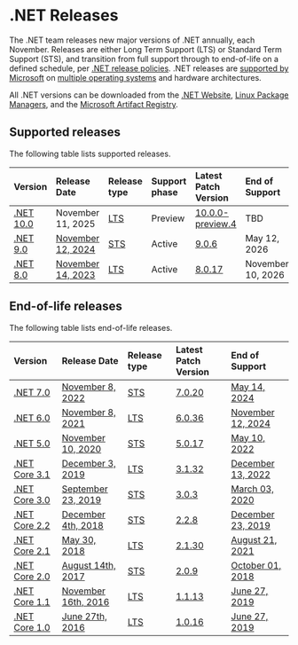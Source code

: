 ﻿# .NET Releases

The .NET team releases new major versions of .NET annually, each November. Releases are either Long Term Support (LTS) or Standard Term Support (STS), and transition from full support through to end-of-life on a defined schedule, per [.NET release policies][policies]. .NET releases are [supported by Microsoft](microsoft-support.md) on [multiple operating systems](os-lifecycle-policy.md) and hardware architectures.

All .NET versions can be downloaded from the [.NET Website](https://dotnet.microsoft.com/download/dotnet), [Linux Package Managers](https://learn.microsoft.com/dotnet/core/install/linux), and the [Microsoft Artifact Registry](https://mcr.microsoft.com/catalog?search=dotnet/).

## Supported releases

The following table lists supported releases.

|  Version  | Release Date | Release type | Support phase | Latest Patch Version | End of Support |
| :-- | :-- | :-- | :-- | :-- | :-- |
| [.NET 10.0](release-notes/10.0/README.md) | November 11, 2025 | [LTS][policies] | Preview | [10.0.0-preview.4][10.0.0-preview.4] | TBD |
| [.NET 9.0](release-notes/9.0/README.md) | [November 12, 2024](https://devblogs.microsoft.com/dotnet/announcing-dotnet-9/) | [STS][policies] | Active | [9.0.6][9.0.6] | May 12, 2026 |
| [.NET 8.0](release-notes/8.0/README.md) | [November 14, 2023](https://devblogs.microsoft.com/dotnet/announcing-dotnet-8/) | [LTS][policies] | Active | [8.0.17][8.0.17] | November 10, 2026 |

[10.0.0-preview.4]: release-notes/10.0/preview/preview4/10.0.0-preview.4.md
[9.0.6]: release-notes/9.0/9.0.6/9.0.6.md
[8.0.17]: release-notes/8.0/8.0.17/8.0.17.md

## End-of-life releases

The following table lists end-of-life releases.

|  Version  | Release Date | Release type | Latest Patch Version | End of Support |
| :-- | :-- | :-- | :-- | :-- |
| [.NET 7.0](release-notes/7.0/README.md) | [November 8, 2022](https://devblogs.microsoft.com/dotnet/announcing-dotnet-7/) | [STS][policies] | [7.0.20][7.0.20] | [May 14, 2024](https://devblogs.microsoft.com/dotnet/dotnet-7-end-of-support/) |
| [.NET 6.0](release-notes/6.0/README.md) | [November 8, 2021](https://devblogs.microsoft.com/dotnet/announcing-net-6/) | [LTS][policies] | [6.0.36][6.0.36] | [November 12, 2024](https://devblogs.microsoft.com/dotnet/dotnet-6-end-of-support/) |
| [.NET 5.0](release-notes/5.0/README.md) | [November 10, 2020](https://devblogs.microsoft.com/dotnet/announcing-net-5-0/) | [STS][policies] | [5.0.17][5.0.17] | [May 10, 2022](https://devblogs.microsoft.com/dotnet/dotnet-5-end-of-support-update/) |
| [.NET Core 3.1](release-notes/3.1/README.md) | [December 3, 2019](https://devblogs.microsoft.com/dotnet/announcing-net-core-3-1/) | [LTS][policies] | [3.1.32][3.1.32] | [December 13, 2022](https://devblogs.microsoft.com/dotnet/net-core-3-1-will-reach-end-of-support-on-december-13-2022/) |
| [.NET Core 3.0](release-notes/3.0/README.md) | [September 23, 2019](https://devblogs.microsoft.com/dotnet/announcing-net-core-3-0/) | [STS][policies] | [3.0.3][3.0.3] | [March 03, 2020](https://devblogs.microsoft.com/dotnet/net-core-3-0-end-of-life/) |
| [.NET Core 2.2](release-notes/2.2/README.md) | [December 4th, 2018](https://devblogs.microsoft.com/dotnet/announcing-net-core-2-2/) | [STS][policies] | [2.2.8][2.2.8] | [December 23, 2019](https://devblogs.microsoft.com/dotnet/net-core-2-2-will-reach-end-of-life-on-december-23-2019/) |
| [.NET Core 2.1](release-notes/2.1/README.md) | [May 30, 2018](https://devblogs.microsoft.com/dotnet/announcing-net-core-2-1/) | [LTS][policies] | [2.1.30][2.1.30] | [August 21, 2021](https://devblogs.microsoft.com/dotnet/net-core-2-1-will-reach-end-of-support-on-august-21-2021/) |
| [.NET Core 2.0](release-notes/2.0/README.md) | [August 14th, 2017](https://devblogs.microsoft.com/dotnet/announcing-net-core-2-0/) | [STS][policies] | [2.0.9][2.0.9] | [October 01, 2018](https://devblogs.microsoft.com/dotnet/net-core-2-0-will-reach-end-of-life-on-september-1-2018/) |
| [.NET Core 1.1](release-notes/1.1/README.md) | [November 16th, 2016](https://devblogs.microsoft.com/dotnet/announcing-net-core-1-1/) | [LTS][policies] | [1.1.13][1.1.13] | [June 27, 2019](https://devblogs.microsoft.com/dotnet/net-core-1-0-and-1-1-will-reach-end-of-life-on-june-27-2019/) |
| [.NET Core 1.0](release-notes/1.0/README.md) | [June 27th, 2016](https://devblogs.microsoft.com/dotnet/announcing-net-core-1-0/) | [LTS][policies] | [1.0.16][1.0.16] | [June 27, 2019](https://devblogs.microsoft.com/dotnet/net-core-1-0-and-1-1-will-reach-end-of-life-on-june-27-2019/) |

[7.0.20]: release-notes/7.0/7.0.20/7.0.20.md
[6.0.36]: release-notes/6.0/6.0.36/6.0.36.md
[5.0.17]: release-notes/5.0/5.0.17/5.0.17.md
[3.1.32]: release-notes/3.1/3.1.32/3.1.32.md
[3.0.3]: release-notes/3.0/3.0.3/3.0.3.md
[2.2.8]: release-notes/2.2/2.2.8/2.2.8.md
[2.1.30]: release-notes/2.1/2.1.30/2.1.30.md
[2.0.9]: release-notes/2.0/2.0.9/2.0.9.md
[1.1.13]: release-notes/1.1/1.1.13/1.1.13.md
[1.0.16]: release-notes/1.0/1.0.16/1.0.16.md

[policies]: release-policies.md
